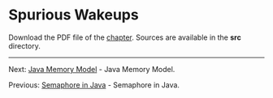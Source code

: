 # Spurious Wakeups

Download the PDF file of the [chapter](chapter_23.pdf). Sources are available in the <b>src</b> directory. 


<hr>

Next: [Java Memory Model](chapter_24.md "Java Memory Model") - Java Memory Model.

Previous: [Semaphore in Java](chapter_22.md "Semaphore in Java") - Semaphore in Java.